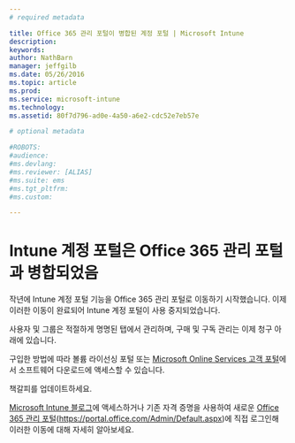 ```yaml
---
# required metadata

title: Office 365 관리 포털이 병합된 계정 포털 | Microsoft Intune
description:
keywords:
author: NathBarn
manager: jeffgilb
ms.date: 05/26/2016
ms.topic: article
ms.prod:
ms.service: microsoft-intune
ms.technology:
ms.assetid: 80f7d796-ad0e-4a50-a6e2-cdc52e7eb57e

# optional metadata

#ROBOTS:
#audience:
#ms.devlang:
#ms.reviewer: [ALIAS]
#ms.suite: ems
#ms.tgt_pltfrm:
#ms.custom:

---
```


# Intune 계정 포털은 Office 365 관리 포털과 병합되었음

작년에 Intune 계정 포털 기능을 Office 365 관리 포털로 이동하기 시작했습니다. 이제 이러한 이동이 완료되어 Intune 계정 포털이 사용 중지되었습니다.

사용자 및 그룹은 적절하게 명명된 탭에서 관리하며, 구매 및 구독 관리는 이제 청구 아래에 있습니다.

구입한 방법에 따라 볼륨 라이선싱 포털 또는 [Microsoft Online Services 고객 포털](http://go.microsoft.com/fwlink/?LinkId=259567)에서 소프트웨어 다운로드에 액세스할 수 있습니다.

책갈피를 업데이트하세요.

[Microsoft Intune 블로그](https://blogs.technet.microsoft.com/microsoftintune/2015/09/01/intune-and-ems-subscriptions-now-available-in-the-office-365-portal/)에 액세스하거나 기존 자격 증명을 사용하여 새로운 [Office 365 관리 포털](https://portal.office.com/Admin/Default.aspx)(https://portal.office.com/Admin/Default.aspx)에 직접 로그인해 이러한 이동에 대해 자세히 알아보세요.


<!--HONumber=May16_HO4-->


